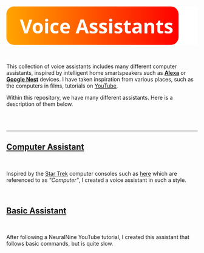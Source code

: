<br/>

![Voice Assistants Logo SVG](Others/Images/logo.svg)

<br/>

This collection of voice assistants includes many different computer assistants, inspired by intelligent home smartspeakers such as [**Alexa**](https://developer.amazon.com/en-GB/alexa/) or [**Google Nest**](https://store.google.com/gb/category/connected_home?) devices. I have taken inspiration from various places, such as the computers in films, tutorials on [YouTube](https://youtube.com).

Within this repository, we have many different assistants. Here is a description of them below.

<br/>
<br/>

------------------

## [Computer Assistant](https://github.com/Password-Classified/Voice-Assistants/tree/master/Alfred%20Assistant)

<br/>

Inspired by the [Star Trek](https://startrek.com) computer consoles such as [here](https://memory-alpha.fandom.com/wiki/Computer) which are referenced to as *"Computer"*, I created a voice assistant in such a style.

<br/>

## [Basic Assistant](https://github.com/Password-Classified/Voice-Assistants/tree/master/Basic%20Assistant)

<br/>

After following a NeuralNine YouTube tutorial, I created this assistant that follows basic commands, but is quite slow.